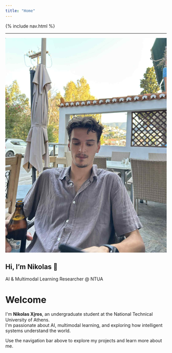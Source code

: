 ```yaml
---
title: "Home"
---
```


<link rel="stylesheet" href="{{ '/assets/css/custom.css?v=5' | relative_url }}">
<link href="https://fonts.googleapis.com/css2?family=Inter:wght@400;600;700&display=swap" rel="stylesheet">


{% include nav.html %}

---

<section class="hero-banner">
  <div class="hero-inner">
    <img src="/assets/css/img/mine/My_photo.jpg" alt="Nikolas Xi̱ros" class="hero-pic">
    <div class="hero-content">
      <h1>Hi, I’m Nikolas 👋</h1>
      <p>AI & Multimodal Learning Researcher @ NTUA</p>
    </div>
  </div>
</section>

#  Welcome

I'm **Nikolas Xi̱ros**, an undergraduate student at the National Technical University of Athens.  
I'm passionate about AI, multimodal learning, and exploring how intelligent systems understand the world.

Use the navigation bar above to explore my projects and learn more about me.


